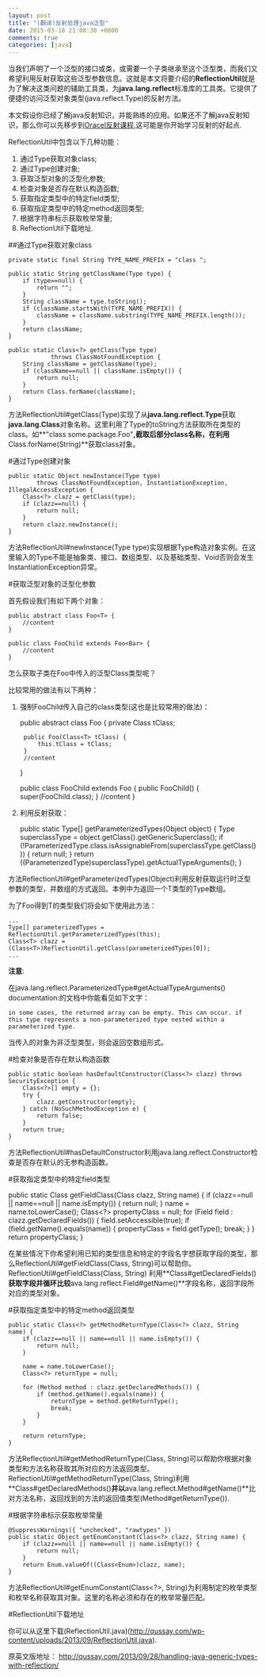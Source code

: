 ```yaml
---
layout: post
title: "(翻译)反射处理java泛型"
date: 2015-03-18 21:08:30 +0800
comments: true
categories: [java]
---
```



当我们声明了一个泛型的接口或类，或需要一个子类继承至这个泛型类，而我们又希望利用反射获取这些泛型参数信息。这就是本文将要介绍的**ReflectionUtil**就是为了解决这类问题的辅助工具类，为**java.lang.reflect**标准库的工具类。它提供了便捷的访问泛型对象类型(java.reflect.Type)的反射方法。

本文假设你已经了解java反射知识，并能熟练的应用。如果还不了解java反射知识，那么你可以先移步到[Oracel反射课程](http://docs.oracle.com/javase/tutorial/reflect),这可能是你开始学习反射的好起点.

ReflectionUtil中包含以下几种功能：

1. 通过Type获取对象class;
2. 通过Type创建对象;
3. 获取泛型对象的泛型化参数;
4. 检查对象是否存在默认构造函数;
5. 获取指定类型中的特定field类型;
6. 获取指定类型中的特定method返回类型;
7. 根据字符串标示获取枚举常量;
8. ReflectionUtil下载地址.

##通过Type获取对象class


	private static final String TYPE_NAME_PREFIX = "class ";
	 
	public static String getClassName(Type type) {
	    if (type==null) {
	        return "";
	    }
	    String className = type.toString();
	    if (className.startsWith(TYPE_NAME_PREFIX)) {
	        className = className.substring(TYPE_NAME_PREFIX.length());
	    }
	    return className;
	}
	 
	public static Class<?> getClass(Type type) 
	            throws ClassNotFoundException {
	    String className = getClassName(type);
	    if (className==null || className.isEmpty()) {
	        return null;
	    }
	    return Class.forName(className);
	}


方法ReflectionUtil#getClass(Type)实现了从**java.lang.reflect.Type**获取**java.lang.Class**对象名称。这里利用了Type的toString方法获取所在类型的class。如**"class some.package.Foo"**,截取后部分class名称，在利用**Class.forName(String)**获取class对象。


#通过Type创建对象


	public static Object newInstance(Type type) 
	        throws ClassNotFoundException, InstantiationException, IllegalAccessException {
	    Class<?> clazz = getClass(type);
	    if (clazz==null) {
	        return null;
	    }
	    return clazz.newInstance();
	}


方法ReflectionUtil#newInstance(Type type)实现根据Type构造对象实例。在这里输入的Type不能是抽象类、接口、数组类型、以及基础类型、Void否则会发生InstantiationException异常。


#获取泛型对象的泛型化参数

首先假设我们有如下两个对象：

	public abstract class Foo<T> {
	    //content
	}
	 
	public class FooChild extends Foo<Bar> {
	    //content
	} 


怎么获取子类在Foo中传入的泛型Class<T>类型呢？

比较常用的做法有以下两种：

1. 强制FooChild传入自己的class类型(这也是比较常用的做法)：

	public abstract class Foo<T> {
	    private Class<T> tClass;    
	 
	    public Foo(Class<T> tClass) {
	        this.tClass = tClass;
	    }
	    //content
	}
	 
	public class FooChild extends Foo<Bar> {
	    public FooChild() {
	        super(FooChild.class);
	    }
	    //content
	} 


2. 利用反射获取：

	public static Type[] getParameterizedTypes(Object object) {
	    Type superclassType = object.getClass().getGenericSuperclass();
	    if (!ParameterizedType.class.isAssignableFrom(superclassType.getClass())) {
	        return null;
	    }
	    return ((ParameterizedType)superclassType).getActualTypeArguments();
	}

方法ReflectionUtil#getParameterizedTypes(Object)利用反射获取运行时泛型参数的类型，并数组的方式返回。本例中为返回一个T类型的Type数组。

为了Foo得到T的类型我们将会如下使用此方法：

	...
	Type[] parameterizedTypes = ReflectionUtil.getParameterizedTypes(this);
	Class<T> clazz = (Class<T>)ReflectionUtil.getClass(parameterizedTypes[0]);
	...

**注意**:

在java.lang.reflect.ParameterizedType#getActualTypeArguments() documentation:的文档中你能看见如下文字：

	in some cases, the returned array can be empty. This can occur. if this type represents a non-parameterized type nested within a parameterized type.

当传入的对象为非泛型类型，则会返回空数组形式。


#检查对象是否存在默认构造函数


	public static boolean hasDefaultConstructor(Class<?> clazz) throws SecurityException {
	    Class<?>[] empty = {};
	    try {
	        clazz.getConstructor(empty);
	    } catch (NoSuchMethodException e) {
	        return false;
	    }
	    return true;
	}

方法ReflectionUtil#hasDefaultConstructor利用java.lang.reflect.Constructor检查是否存在默认的无参构造函数。

#获取指定类型中的特定field类型

public static Class<?> getFieldClass(Class<?> clazz, String name) {
    if (clazz==null || name==null || name.isEmpty()) {
        return null;
    }
    name = name.toLowerCase();
    Class<?> propertyClass = null;
    for (Field field : clazz.getDeclaredFields()) {
        field.setAccessible(true);
        if (field.getName().equals(name)) {
            propertyClass = field.getType();
            break;
        }
    }
    return propertyClass;
}

在某些情况下你希望利用已知的类型信息和特定的字段名字想获取字段的类型，那么ReflectionUtil#getFieldClass(Class<?>, String)可以帮助你。ReflectionUtil#getFieldClass(Class<?>, String) 利用**Class#getDeclaredFields()**获取字段并循环比较**ava.lang.reflect.Field#getName()**字段名称，返回字段所对应的类型对象。

#获取指定类型中的特定method返回类型

	public static Class<?> getMethodReturnType(Class<?> clazz, String name) {
	    if (clazz==null || name==null || name.isEmpty()) {
	        return null;
	    }   
	 
	    name = name.toLowerCase();
	    Class<?> returnType = null;
	         
	    for (Method method : clazz.getDeclaredMethods()) {
	        if (method.getName().equals(name)) {
	            returnType = method.getReturnType();
	            break;
	        }
	    }
	         
	    return returnType;
	}

方法ReflectionUtil#getMethodReturnType(Class<?>, String)可以帮助你根据对象类型和方法名称获取其所对应的方法返回类型。ReflectionUtil#getMethodReturnType(Class<?>, String)利用**Class#getDeclaredMethods()**并以**ava.lang.reflect.Method#getName()**比对方法名称，返回找到的方法的返回值类型(Method#getReturnType()).


#根据字符串标示获取枚举常量

	@SuppressWarnings({ "unchecked", "rawtypes" })
	public static Object getEnumConstant(Class<?> clazz, String name) {
	    if (clazz==null || name==null || name.isEmpty()) {
	        return null;
	    }
	    return Enum.valueOf((Class<Enum>)clazz, name);
	}

方法ReflectionUtil#getEnumConstant(Class<?>, String)为利用制定的枚举类型和枚举名称获取其对象。这里的名称必须和存在的枚举常量匹配。

#ReflectionUtil下载地址

你可以从这里下载(ReflectionUtil.java)(http://qussay.com/wp-content/uploads/2013/09/ReflectionUtil.java).

原英文版地址： http://qussay.com/2013/09/28/handling-java-generic-types-with-reflection/
